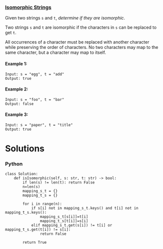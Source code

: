 ### [Isomorphic Strings](https://leetcode.com/problems/isomorphic-strings/) <br>

Given two strings `s` and `t`, *determine if they are isomorphic*.

Two strings `s` and `t` are isomorphic if the characters in `s` can be replaced to get `t`.

All occurrences of a character must be replaced with another character while preserving the order of characters. No two characters may map to the same character, but a character may map to itself.




#### Example 1:

```
Input: s = "egg", t = "add"
Output: true

```

#### Example 2:

```
Input: s = "foo", t = "bar"
Output: false

```

#### Example 3:

```
Input: s = "paper", t = "title"
Output: true

```



# Solutions

### Python
```
class Solution:
    def isIsomorphic(self, s: str, t: str) -> bool:
        if len(s) != len(t): return False
        n=len(s)
        mapping_s_t = {}
        mapping_t_s = {}
        
        for i in range(n):
            if s[i] not in mapping_s_t.keys() and t[i] not in mapping_t_s.keys():
                mapping_s_t[s[i]]=t[i]
                mapping_t_s[t[i]]=s[i]
            elif mapping_s_t.get(s[i]) != t[i] or mapping_t_s.get(t[i]) != s[i]:
                return False
            
        return True

```
